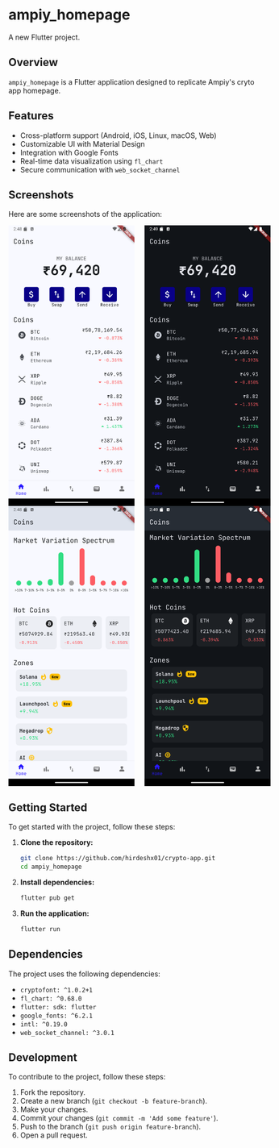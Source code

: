 # ampiy_homepage

A new Flutter project.

## Overview

`ampiy_homepage` is a Flutter application designed to replicate Ampiy's cryto app homepage.

## Features

- Cross-platform support (Android, iOS, Linux, macOS, Web)
- Customizable UI with Material Design
- Integration with Google Fonts
- Real-time data visualization using `fl_chart`
- Secure communication with `web_socket_channel`

## Screenshots

Here are some screenshots of the application:

<div style="display: flex; gap: 20px;">
    <img src="assets/screenshots/home_light.png" alt="Signup Screen Light" width="250">
    <img src="assets/screenshots/home_dark.png" alt="Signup Screen Dark" width="250">
</div>

<div style="display: flex; gap: 20px;">
    <img src="assets/screenshots/home2_light.png" alt="Login Screen Light" width="250">
    <img src="assets/screenshots/home2_dark.png" alt="Login Screen Dark" width="250">
</div>

## Getting Started

To get started with the project, follow these steps:

1. **Clone the repository:**
    ```sh
    git clone https://github.com/hirdeshx01/crypto-app.git
    cd ampiy_homepage
    ```

2. **Install dependencies:**
    ```sh
    flutter pub get
    ```

3. **Run the application:**
    ```sh
    flutter run
    ```
    
## Dependencies

The project uses the following dependencies:

- `cryptofont: ^1.0.2+1`
- `fl_chart: ^0.68.0`
- `flutter: sdk: flutter`
- `google_fonts: ^6.2.1`
- `intl: ^0.19.0`
- `web_socket_channel: ^3.0.1`

## Development

To contribute to the project, follow these steps:

1. Fork the repository.
2. Create a new branch (`git checkout -b feature-branch`).
3. Make your changes.
4. Commit your changes (`git commit -m 'Add some feature'`).
5. Push to the branch (`git push origin feature-branch`).
6. Open a pull request.
